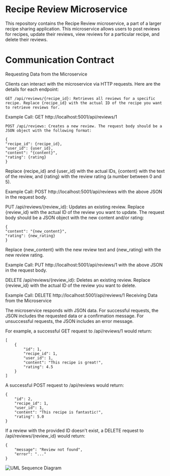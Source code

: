 # Recipe Review Microservice

This repository contains the Recipe Review microservice, a part of a larger recipe sharing application. This microservice allows users to post reviews for recipes, update their reviews, view reviews for a particular recipe, and delete their reviews.

# Communication Contract
Requesting Data from the Microservice

Clients can interact with the microservice via HTTP requests. Here are the details for each endpoint:

    GET /api/reviews/{recipe_id}: Retrieves all reviews for a specific recipe. Replace {recipe_id} with the actual ID of the recipe you want to retrieve reviews for.

Example Call: GET http://localhost:5001/api/reviews/1

    POST /api/reviews: Creates a new review. The request body should be a JSON object with the following format:

    {
    "recipe_id": {recipe_id},
    "user_id": {user_id},
    "content": "{content}",
    "rating": {rating}
    }

Replace {recipe_id} and {user_id} with the actual IDs, {content} with the text of the review, and {rating} with the review rating (a number between 0 and 5).

Example Call: POST http://localhost:5001/api/reviews with the above JSON in the request body.

PUT /api/reviews/{review_id}: Updates an existing review. Replace {review_id} with the actual ID of the review you want to update. The request body should be a JSON object with the new content and/or rating:

    {
    "content": "{new_content}",
    "rating": {new_rating}
    }

Replace {new_content} with the new review text and {new_rating} with the new review rating.

Example Call: PUT http://localhost:5001/api/reviews/1 with the above JSON in the request body.

DELETE /api/reviews/{review_id}: Deletes an existing review. Replace {review_id} with the actual ID of the review you want to delete.

Example Call: DELETE http://localhost:5001/api/reviews/1
Receiving Data from the Microservice

The microservice responds with JSON data. For successful requests, the JSON includes the requested data or a confirmation message. For unsuccessful requests, the JSON includes an error message.

For example, a successful GET request to /api/reviews/1 would return:

    [
        {
            "id": 1,
            "recipe_id": 1,
            "user_id": 1,
            "content": "This recipe is great!",
            "rating": 4.5
        }
    ]

A successful POST request to /api/reviews would return:

    {
        "id": 2,
        "recipe_id": 1,
        "user_id": 1,
        "content": "This recipe is fantastic!",
        "rating": 5.0
    }

If a review with the provided ID doesn't exist, a DELETE request to /api/reviews/{review_id} would return:

    {
        "message": "Review not found",
        "error": "..."
    }


![UML Sequence Diagram](https://showme.redstarplugin.com/d/gpjYpVDs)
